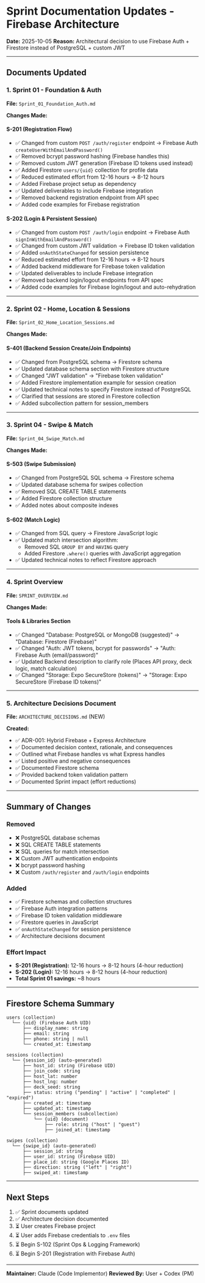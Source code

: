# Sprint Documentation Updates - Firebase Architecture

**Date:** 2025-10-05
**Reason:** Architectural decision to use Firebase Auth + Firestore instead of PostgreSQL + custom JWT

---

## Documents Updated

### 1. Sprint 01 - Foundation & Auth
**File:** `Sprint_01_Foundation_Auth.md`

**Changes Made:**

#### S-201 (Registration Flow)
- ✅ Changed from custom `POST /auth/register` endpoint → Firebase Auth `createUserWithEmailAndPassword()`
- ✅ Removed bcrypt password hashing (Firebase handles this)
- ✅ Removed custom JWT generation (Firebase ID tokens used instead)
- ✅ Added Firestore `users/{uid}` collection for profile data
- ✅ Reduced estimated effort from 12-16 hours → 8-12 hours
- ✅ Added Firebase project setup as dependency
- ✅ Updated deliverables to include Firebase integration
- ✅ Removed backend registration endpoint from API spec
- ✅ Added code examples for Firebase registration

#### S-202 (Login & Persistent Session)
- ✅ Changed from custom `POST /auth/login` endpoint → Firebase Auth `signInWithEmailAndPassword()`
- ✅ Changed from custom JWT validation → Firebase ID token validation
- ✅ Added `onAuthStateChanged` for session persistence
- ✅ Reduced estimated effort from 12-16 hours → 8-12 hours
- ✅ Added backend middleware for Firebase token validation
- ✅ Updated deliverables to include Firebase integration
- ✅ Removed backend login/logout endpoints from API spec
- ✅ Added code examples for Firebase login/logout and auto-rehydration

---

### 2. Sprint 02 - Home, Location & Sessions
**File:** `Sprint_02_Home_Location_Sessions.md`

**Changes Made:**

#### S-401 (Backend Session Create/Join Endpoints)
- ✅ Changed from PostgreSQL schema → Firestore schema
- ✅ Updated database schema section with Firestore structure
- ✅ Changed "JWT validation" → "Firebase token validation"
- ✅ Added Firestore implementation example for session creation
- ✅ Updated technical notes to specify Firestore instead of PostgreSQL
- ✅ Clarified that sessions are stored in Firestore collection
- ✅ Added subcollection pattern for session_members

---

### 3. Sprint 04 - Swipe & Match
**File:** `Sprint_04_Swipe_Match.md`

**Changes Made:**

#### S-503 (Swipe Submission)
- ✅ Changed from PostgreSQL SQL schema → Firestore schema
- ✅ Updated database schema for swipes collection
- ✅ Removed SQL CREATE TABLE statements
- ✅ Added Firestore collection structure
- ✅ Added notes about composite indexes

#### S-602 (Match Logic)
- ✅ Changed from SQL query → Firestore JavaScript logic
- ✅ Updated match intersection algorithm:
  - Removed SQL `GROUP BY` and `HAVING` query
  - Added Firestore `.where()` queries with JavaScript aggregation
- ✅ Updated technical notes to reflect Firestore approach

---

### 4. Sprint Overview
**File:** `SPRINT_OVERVIEW.md`

**Changes Made:**

#### Tools & Libraries Section
- ✅ Changed "Database: PostgreSQL or MongoDB (suggested)" → "Database: Firestore (Firebase)"
- ✅ Changed "Auth: JWT tokens, bcrypt for passwords" → "Auth: Firebase Auth (email/password)"
- ✅ Updated Backend description to clarify role (Places API proxy, deck logic, match calculation)
- ✅ Changed "Storage: Expo SecureStore (tokens)" → "Storage: Expo SecureStore (Firebase ID tokens)"

---

### 5. Architecture Decisions Document
**File:** `ARCHITECTURE_DECISIONS.md` (NEW)

**Created:**
- ✅ ADR-001: Hybrid Firebase + Express Architecture
- ✅ Documented decision context, rationale, and consequences
- ✅ Outlined what Firebase handles vs what Express handles
- ✅ Listed positive and negative consequences
- ✅ Documented Firestore schema
- ✅ Provided backend token validation pattern
- ✅ Documented Sprint impact (effort reductions)

---

## Summary of Changes

### Removed
- ❌ PostgreSQL database schemas
- ❌ SQL CREATE TABLE statements
- ❌ SQL queries for match intersection
- ❌ Custom JWT authentication endpoints
- ❌ bcrypt password hashing
- ❌ Custom `/auth/register` and `/auth/login` endpoints

### Added
- ✅ Firestore schemas and collection structures
- ✅ Firebase Auth integration patterns
- ✅ Firebase ID token validation middleware
- ✅ Firestore queries in JavaScript
- ✅ `onAuthStateChanged` for session persistence
- ✅ Architecture decisions document

### Effort Impact
- **S-201 (Registration):** 12-16 hours → 8-12 hours (4-hour reduction)
- **S-202 (Login):** 12-16 hours → 8-12 hours (4-hour reduction)
- **Total Sprint 01 savings:** ~8 hours

---

## Firestore Schema Summary

```
users (collection)
  └── {uid} (Firebase Auth UID)
      ├── display_name: string
      ├── email: string
      ├── phone: string | null
      └── created_at: timestamp

sessions (collection)
  └── {session_id} (auto-generated)
      ├── host_id: string (Firebase UID)
      ├── join_code: string
      ├── host_lat: number
      ├── host_lng: number
      ├── deck_seed: string
      ├── status: string ("pending" | "active" | "completed" | "expired")
      ├── created_at: timestamp
      ├── updated_at: timestamp
      └── session_members (subcollection)
          └── {uid} (document)
              ├── role: string ("host" | "guest")
              ├── joined_at: timestamp

swipes (collection)
  └── {swipe_id} (auto-generated)
      ├── session_id: string
      ├── user_id: string (Firebase UID)
      ├── place_id: string (Google Places ID)
      ├── direction: string ("left" | "right")
      ├── swiped_at: timestamp
```

---

## Next Steps

1. ✅ Sprint documents updated
2. ✅ Architecture decision documented
3. ⏳ User creates Firebase project
4. ⏳ User adds Firebase credentials to `.env` files
5. ⏳ Begin S-102 (Sprint Ops & Logging Framework)
6. ⏳ Begin S-201 (Registration with Firebase Auth)

---

**Maintainer:** Claude (Code Implementor)
**Reviewed By:** User + Codex (PM)
